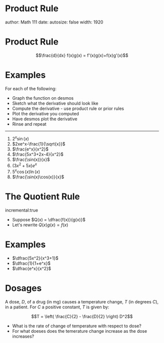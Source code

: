 Product Rule
========================================================
author: Math 111
date: 
autosize: false
width: 1920

Product Rule
===

$$\frac{d}{dx} f(x)g(x) = f'(x)g(x)+f(x)g'(x)$$

Examples
===
For each of the following:

* Graph the function on desmos
* Sketch what the derivative should look like
* Compute the derivative - use product rule or prior rules
* Plot the derivative you computed
* Have desmos plot the derivative
* Rinse and repeat

***

1. $2^x \sin(x)$
2. $2xe^x-\frac{1}{\sqrt{x}}$
3. $\frac{e^x}{x^2}$
4. $\frac{5x^3+2x-4}{x^2}$
5. $\frac{\sin(x)}{x}$
6. $(3x^2+5x)e^x$
7. $5^x \cos(x) \ln(x)$
8. $\frac{\sin(x)\cos(x)}{x}$

The Quotient Rule
===
incremental:true

* Suppose $Q(x) = \dfrac{f(x)}{g(x)}$
* Let's rewrite $Q(x)g(x) = f(x)$

Examples
===

* $\dfrac{5x^2}{x^3+1}$
* $\dfrac{1}{1+e^x}$
* $\dfrac{e^x}{x^2}$

Dosages
===
A dose, $D$, of a drug (in mg) causes a temperature change, $T$ (in degrees $C$), in a patient. For $C$ a positive constant, $T$ is given by:

$$T = \left( \frac{C}{2} - \frac{D}{2} \right) D^2$$

* What is the rate of change of temperature with respect to dose?
* For what doeses does the temerature change increase as the dose increases?
